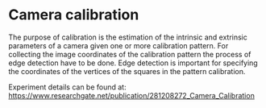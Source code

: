 # Camera calibration

The purpose of calibration is the estimation of the intrinsic and  extrinsic parameters of a camera given one  or  more  calibration  pattern. For collecting  the  image  coordinates  of  the calibration  pattern  the process of edge detection have to be done. Edge detection is important for specifying the coordinates of the vertices of the squares in the pattern calibration.  

Experiment details can be found at: https://www.researchgate.net/publication/281208272_Camera_Calibration 
